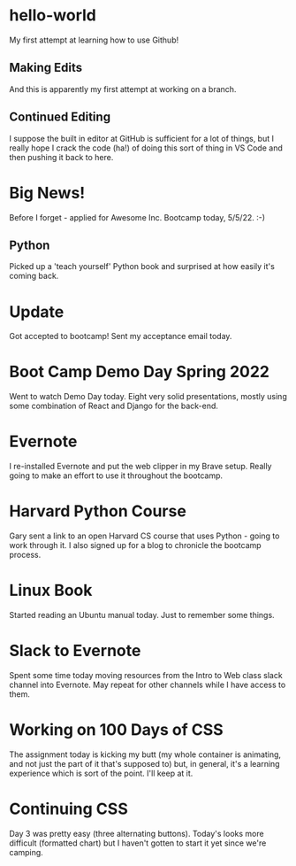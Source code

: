 # hello-world
My first attempt at learning how to use Github!

## Making Edits
And this is apparently my first attempt at working on a branch.

## Continued Editing
I suppose the built in editor at GitHub is sufficient for a lot of things, but I really hope I crack the code (ha!) of doing this sort of thing in VS Code and then pushing it back to here.

# Big News!
Before I forget - applied for Awesome Inc. Bootcamp today, 5/5/22. :-)

## Python
Picked up a 'teach yourself' Python book and surprised at how easily it's coming back.

# Update
Got accepted to bootcamp! Sent my acceptance email today.

# Boot Camp Demo Day Spring 2022
Went to watch Demo Day today. Eight very solid presentations, mostly using some combination of React and Django for the back-end. 

# Evernote
I re-installed Evernote and put the web clipper in my Brave setup. Really going to make an effort to use it throughout the bootcamp.

# Harvard Python Course
Gary sent a link to an open Harvard CS course that uses Python - going to work through it. I also signed up for a blog to chronicle the bootcamp process.

# Linux Book
Started reading an Ubuntu manual today. Just to remember some things.

# Slack to Evernote
Spent some time today moving resources from the Intro to Web class slack channel into Evernote. May repeat for other channels while I have access to them.

# Working on 100 Days of CSS
The assignment today is kicking my butt (my whole container is animating, and not just the part of it that's supposed to) but, in general, it's a learning experience which is sort of the point. I'll keep at it.

# Continuing CSS
Day 3 was pretty easy (three alternating buttons). Today's looks more difficult (formatted chart) but I haven't gotten to start it yet since we're camping. 
